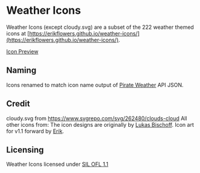 # Weather Icons

Weather Icons (except cloudy.svg) are a subset of the 222 weather themed icons at [https://erikflowers.github.io/weather-icons/](https://erikflowers.github.io/weather-icons/).

[Icon Preview](http://i.imgur.com/XmZW2q3.png)

## Naming
Icons renamed to match icon name output of [Pirate Weather](https://pirateweather.net/) API JSON.

## Credit
cloudy.svg from https://www.svgrepo.com/svg/262480/clouds-cloud
All other icons from:
The icon designs are originally by [Lukas Bischoff](http://www.twitter.com/artill). Icon art for v1.1 forward  by [Erik](http://www.helloerik.com).

## Licensing
Weather Icons licensed under [SIL OFL 1.1](http://scripts.sil.org/OFL)


